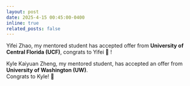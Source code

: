 ```yaml
---
layout: post
date: 2025-4-15 00:45:00-0400
inline: true
related_posts: false
---
```


Yifei Zhao, my mentored student has accepted offer from **University of Central Florida (UCF)**, congrats to Yifei :cowboy_hat_face: !

Kyle Kaiyuan Zheng, my mentored student, has accepted an offer from **University of Washington (UW)**.  
Congrats to Kyle! :cowboy_hat_face:
